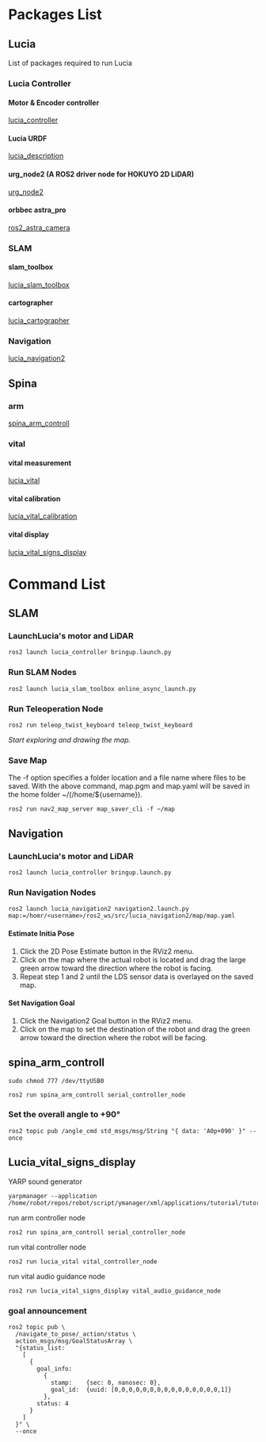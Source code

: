 # Packages List
## Lucia
List of packages required to run Lucia
### Lucia Controller
#### Motor & Encoder controller
[lucia_controller](https://github.com/iHaruruki/lucia_controller.git)
#### Lucia URDF
[lucia_description](https://github.com/iHaruruki/lucia_description.git)
#### urg_node2 (A ROS2 driver node for HOKUYO 2D LiDAR)
[urg_node2](https://github.com/Hokuyo-aut/urg_node2.git)
#### orbbec astra_pro
[ros2_astra_camera](https://github.com/orbbec/ros2_astra_camera.git)
### SLAM
#### slam_toolbox
[lucia_slam_toolbox](https://github.com/iHaruruki/lucia_slam_toolbox.git)
#### cartographer
[lucia_cartographer](https://github.com/iHaruruki/lucia_cartographer.git)
### Navigation
[lucia_navigation2](https://github.com/iHaruruki/lucia_navigation2.git)
## Spina
### arm
[spina_arm_controll](https://github.com/iHaruruki/spina_arm_controll.git)
### vital
#### vital measurement
[lucia_vital](https://github.com/iHaruruki/lucia_vital.git)
#### vital calibration
[lucia_vital_calibration](https://github.com/iHaruruki/lucia_vital_calibration.git)
#### vital display
[lucia_vital_signs_display](https://github.com/iHaruruki/lucia_vital_signs_display.git)

# Command List
## SLAM
### LaunchLucia's motor and LiDAR
```shell
ros2 launch lucia_controller bringup.launch.py
```
### Run SLAM Nodes
```shell
ros2 launch lucia_slam_toolbox online_async_launch.py 
```
### Run Teleoperation Node
```shell
ros2 run teleop_twist_keyboard teleop_twist_keyboard 
```
*Start exploring and drawing the map.*
### Save Map
The -f option specifies a folder location and a file name where files to be saved.
With the above command, map.pgm and map.yaml will be saved in the home folder ~/(/home/${username}).
```shell
ros2 run nav2_map_server map_saver_cli -f ~/map
```

## Navigation
### LaunchLucia's motor and LiDAR
```shell
ros2 launch lucia_controller bringup.launch.py
```
### Run Navigation Nodes
```shell
ros2 launch lucia_navigation2 navigation2.launch.py map:=/homr/<username>/ros2_ws/src/lucia_navigation2/map/map.yaml
```
#### Estimate Initia Pose
1. Click the 2D Pose Estimate button in the RViz2 menu.
2. Click on the map where the actual robot is located and drag the large green arrow toward the direction where the robot is facing.
3. Repeat step 1 and 2 until the LDS sensor data is overlayed on the saved map.
#### Set Navigation Goal
1. Click the Navigation2 Goal button in the RViz2 menu.
2. Click on the map to set the destination of the robot and drag the green arrow toward the direction where the robot will be facing.

## spina_arm_controll
```shell
sudo chmod 777 /dev/ttyUSB0
```
```shell
ros2 run spina_arm_controll serial_controller_node
```
### Set the overall angle to +90°
```
ros2 topic pub /angle_cmd std_msgs/msg/String "{ data: 'A0p+090' }" --once
```
## Lucia_vital_signs_display
YARP sound generator
```
yarpmanager --application /home/robot/repos/robot/script/ymanager/xml/applications/tutorial/tutorial_audio_3.xml
```
run arm controller node
```
ros2 run spina_arm_controll serial_controller_node
```
run vital controller node
```
ros2 run lucia_vital vital_controller_node
```
run vital audio guidance node
```
ros2 run lucia_vital_signs_display vital_audio_guidance_node 
```
### goal announcement
```
ros2 topic pub \
  /navigate_to_pose/_action/status \
  action_msgs/msg/GoalStatusArray \
  "{status_list:
    [
      {
        goal_info:
          {
            stamp:    {sec: 0, nanosec: 0},
            goal_id:  {uuid: [0,0,0,0,0,0,0,0,0,0,0,0,0,0,0,1]}
          },
        status: 4
      }
    ]
  }" \
  --once
```
